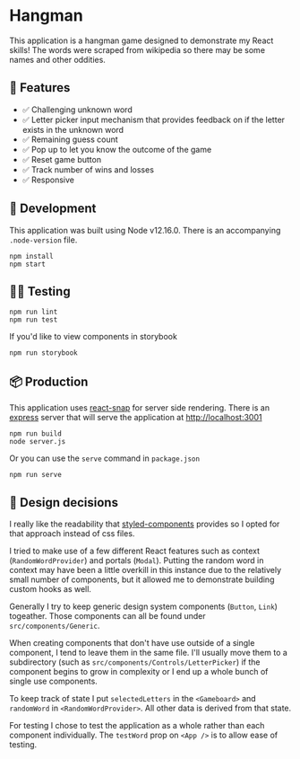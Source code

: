# Hangman

This application is a hangman game designed to demonstrate my React skills! The words were scraped from wikipedia so there may be some names and other oddities.

## 💎 Features

- ✅ Challenging unknown word
- ✅ Letter picker input mechanism that provides feedback on if the letter exists in the unknown word
- ✅ Remaining guess count
- ✅ Pop up to let you know the outcome of the game
- ✅ Reset game button
- ✅ Track number of wins and losses
- ✅ Responsive

## 🔨 Development

This application was built using Node v12.16.0. There is an accompanying `.node-version` file.

    npm install
    npm start

## 👩‍🔬 Testing

    npm run lint
    npm run test

If you'd like to view components in storybook

    npm run storybook

## 📦 Production

This application uses [react-snap](https://www.npmjs.com/package/react-snap) for server side rendering. There is an [express](https://expressjs.com/) server that will serve the application at [http://localhost:3001](http://localhost:3001)

    npm run build
    node server.js

Or you can use the `serve` command in `package.json`

    npm run serve

## 🤔 Design decisions

I really like the readability that [styled-components](https://styled-components.com/) provides so I opted for that approach instead of css files.

I tried to make use of a few different React features such as context (`RandomWordProvider`) and portals (`Modal`). Putting the random word in context may have been a little overkill in this instance due to the relatively small number of components, but it allowed me to demonstrate building custom hooks as well.

Generally I try to keep generic design system components (`Button`, `Link`) togeather. Those components can all be found under `src/components/Generic`.

When creating components that don't have use outside of a single component, I tend to leave them in the same file. I'll usually move them to a subdirectory (such as `src/components/Controls/LetterPicker`) if the component begins to grow in complexity or I end up a whole bunch of single use components.

To keep track of state I put `selectedLetters` in the `<Gameboard>` and `randomWord` in `<RandomWordProvider>`. All other data is derived from that state.

For testing I chose to test the application as a whole rather than each component individually. The `testWord` prop on `<App />` is to allow ease of testing.

